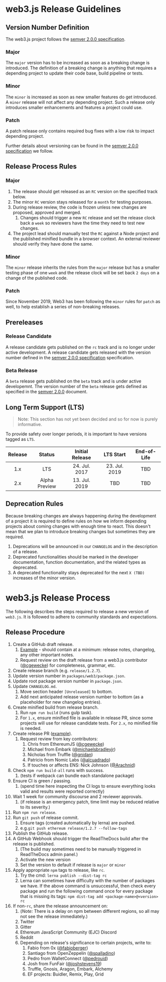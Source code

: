 # web3.js Release Guidelines

## Version Number Definition

The web3.js project follows the [semver 2.0.0 specification](https://semver.org/).

### Major

The `major` version has to be increased as soon as a breaking change is introduced. The definition of a breaking change is anything that requires a depending project to update their code base, build pipeline or tests.

### Minor

The `minor` is increased as soon as new smaller features do get introduced. A `minor` release will not affect any depending project. Such a release only introduces smaller enhancements and features a project could use.

### Patch

A patch release only contains required bug fixes with a low risk to impact depending project.

Further details about versioning can be found in the [semver 2.0.0 specification](https://semver.org/) we follow.

## Release Process Rules

### Major

1.  The release should get released as an `RC` version on the specified track below.
1.  The minor `RC` version stays released for a `month` for testing purposes.
1.  During release review, the code is frozen unless new changes are proposed, approved and merged.
    1.  Changes should trigger a new `RC` release and set the release clock back a `week` so reviewers have the time they need to test new changes.
1.  The project lead should manually test the `RC` against a Node project and the published
    minified bundle in a browser context. An external reviewer should verify they have done the same.

### Minor

The `minor` release inherits the rules from the `major` release but has a smaller testing phase of one `week` and the release clock will be set back `2 days` on a change of the published code.

### Patch

Since November 2019, Web3 has been following the `minor` rules for `patch` as well, to help establish a series of non-breaking releases.

## Prereleases

### Release Candidate

A release candidate gets published on the `rc` track and is no longer under active development. A release candidate gets released with the version number defined in the [semver 2.0.0 specification](https://semver.org/) specification.

### Beta Release

A `beta` release gets published on the `beta` track and is under active developemnt. The version number of the `beta` release gets defined as specified in the [semver 2.0.0](https://semver.org/) document.

## Long Term Support (LTS)

> Note: This section has not yet been decided and so for now is purely informative.

To provide safety over longer periods, it is important to have versions tagged as `LTS`.

| Release |    Status     | Initial Release |   LTS Start   | End-of-Life |
| :-----: | :-----------: | :-------------: | :-----------: | :---------: |
|   1.x   |      LTS      |  24. Jul. 2017  | 23. Jul. 2019 |     TBD     |
|   2.x   | Alpha Preview |  13. Jul. 2019  |      TBD      |     TBD     |

## Deprecation Rules

Because breaking changes are always happening during the development of a project it is required to define rules on how we inform depending projects about coming changes with enough time to react. This doesn't mean that we plan to introduce breaking changes but sometimes they are required.

1.  Deprecations will be announced in our `CHANGELOG` and in the description of a release.
2.  Deprecated functionalities should be marked in the developer documentation, function documentation, and the related types as deprecated.
3.  A deprecated functionality stays deprecated for the next `X (TBD)` increases of the minor version.

# web3.js Release Process

The following describes the steps required to release a new version of `web3.js`. It is followed to adhere to community standards and expectations.

## Release Procedure

1.  Create a GitHub draft release.
    1.  [Example](https://github.com/ethereum/web3.js/releases/tag/v1.2.7-rc.0) - should contain at a minimum: release notes, changelog, any other important notes.
    1.  Request review on the draft release from a web3.js contributor ([@cgewecke](https://github.com/cgewecke)) for completeness, grammar, etc.
1.  Create release branch (e.g. `release/1.2.7`).
1.  Update version number in `packages/web3/package.json`.
1.  Update root package version number in `package.json`.
1.  Update `CHANGELOG.md`.
    1.  Move section header `[Unreleased]` to bottom.
    1.  Add next anticipated release version number to bottom (as a placeholder for new changelog entries).
1.  Create minified build from release branch.
    1.  Run `npm run build` (runs gulp task).
    1.  For `1.x`, ensure minified file is available in release PR, since some projects will use for release candidate tests. For `2.x`, no minified file is needed.
1.  Create release PR ([example](https://github.com/ethereum/web3.js/pull/3351)).
    1.  Request review from key contributors:
        1.  Chris from EthereumJS ([@cgewecke](https://github.com/cgewecke))
        1.  Michael from Embark ([@michaelsbradleyjr](https://github.com/michaelsbradleyjr))
        1.  Nicholas from Truffle ([@gnidan](https://github.com/gnidan))
        1.  Patricio from Nomic Labs ([@alcuadrado](https://github.com/alcuadrado))
        1.  If touches or affects ENS: Nick Johnson ([@Arachnid](https://github.com/Arachnid))
1.  Check `npm run build-all` runs with success.
    1.  (tests if webpack can bundle each standalone package)
1.  Ensure CI is green / passing.
    1.  (spend time here inspecting the CI logs to ensure everything looks valid and results were reported correctly)
1.  Wait 1 week for community discourse and 2 reviewer approvals.
    1.  (if release is an emergency patch, time limit may be reduced relative to its severity.)
1.  Run `npm run release`.
1.  Run `git push` of release commit.
    1.  Ensure tags (created automatically by lerna) are pushed.
    1.  e.g.`git push ethereum release/1.2.7 --follow-tags`
1.  Publish the GitHub release.
1.  A GitHub Webhook should trigger the ReadTheDocs build after the release is published.
    1.  (The build may sometimes need to be manually triggered in ReadTheDocs admin panel.)
    1.  Activate the new version
    1.  Set the version to default if release is `major` or `minor`
1.  Apply appropriate `npm` tags to release, like `rc`.
    1.  Try the cmd: `lerna publish --dist-tag rc`
    1.  Lerna can sometimes have difficulty with the number of packages we have. If the above command is unsuccessful, then check every package and run the following command once for every package that is missing its tags: `npm dist-tag add <package-name>@<version> rc`
1.  If non-`rc`, share the release announcement on:
    1.  (_Note:_ There is a delay on npm between different regions, so all may not see the release immediately.)
    1.  Twitter
    1.  Gitter
    1.  Ethereum JavaScript Community (EJC) Discord
    1.  Reddit
    1.  Depending on release's significance to certain projects, write to:
        1.  Fabio from 0x ([@fabioberger](https://github.com/fabioberger))
        1.  Santiago from OpenZeppelin ([@spalladino](https://github.com/spalladino))
        1.  Pedro from WalletConnect ([@pedrouid](https://github.com/pedrouid))
        1.  Josh from FunFair ([@joshstevens19](https://github.com/joshstevens19))
        1.  Truffle, Gnosis, Aragon, Embark, Alchemy
        1.  EF projects: Buidler, Remix, Play, Grid
